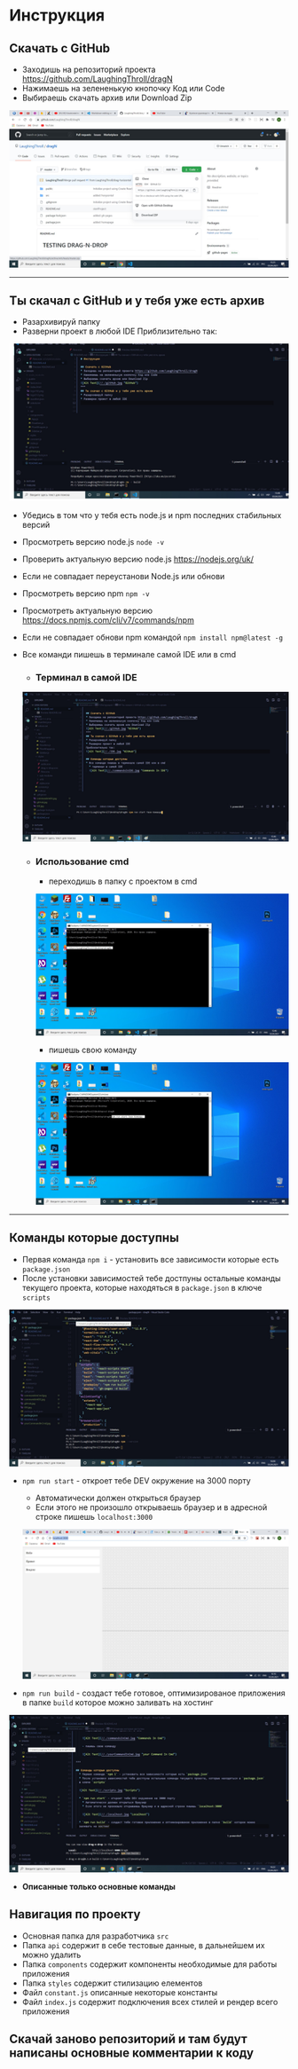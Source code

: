 # Инструкция 

## Скачать с GitHub
* Заходишь на репозиторий проекта https://github.com/LaughingThroll/dragN
* Нажимаешь на зелененькую кнопочку Код или Code
* Выбираешь скачать архив или Download Zip

![GitHub](https://github.com/LaughingThroll/dragN/blob/master/readmeImages/gitHub.jpg)

***

## Ты скачал с GitHub и у тебя уже есть архив 
* Разархивируй папку 
* Разверни проект в любой IDE
Приблизительно так:

![IDE](https://github.com/LaughingThroll/dragN/blob/master/readmeImages/IDE.jpg)

* Убедись в том что у тебя есть node.js и npm последних стабильных версий
* Просмотреть версию node.js  `node -v`
* Проверить актуальную версию node.js https://nodejs.org/uk/
* Если не совпадает переустанови Node.js или обнови
* Просмотреть версию npm   `npm -v`
* Просмотреть актуальную версию https://docs.npmjs.com/cli/v7/commands/npm
* Если не совпадает обнови npm командой `npm install npm@latest -g`
* Все команди пишешь в терминале самой IDE или в cmd 
  - ### Терминал в самой IDE

  ![Commands In IDE](https://github.com/LaughingThroll/dragN/blob/master/readmeImages/commandsInIDE.jpg)
  
  - ### Использование cmd
    - переходишь в папку с проектом в cmd

    ![Commands In Cmd](https://github.com/LaughingThroll/dragN/blob/master/readmeImages/commandsInCmd.jpg)
  
    - пишешь свою команду 
  
    ![your Command In Cmd](https://github.com/LaughingThroll/dragN/blob/master/readmeImages/yourCommandInCmd.jpg)

***

## Команды которые доступны 
  * Первая команда `npm i` - установить все зависимости которые есть `package.json`
  * После установки зависимостей тебе достпуны остальные команды текущего проекта, которые находяться в `package.json` в ключе `scripts`   

  ![Scripts](https://github.com/LaughingThroll/dragN/blob/master/readmeImages/scripts.jpg)

  * `npm run start` - откроет тебе DEV окружение на 3000 порту
    * Автоматически должен открыться браузер
    * Если этого не произошло открываешь браузер и в адресной строке пишешь `localhost:3000`

    ![Localhost](https://github.com/LaughingThroll/dragN/blob/master/readmeImages/localhost.jpg)

  * `npm run build` - создаст тебе готовое, оптимизированое приложения в папке `build` которое можно заливать на хостинг

  ![Build](https://github.com/LaughingThroll/dragN/blob/master/readmeImages/build.jpg)

  * __Описанные только основные команды__ 

## Навигация по проекту

* Основная папка для разработчика `src`
* Папка `api` содержит в себе тестовые данные, в дальнейшем их можно удалить
* Папка `components` содержит компоненты необходимые для работы приложения
* Папка `styles` содержит стилизацию елементов
* Файл `constant.js` описанные некоторые константы
* Файл `index.js` содержит подключения всех стилей и рендер всего приложения 
## Скачай заново репозиторий и там будут написаны основные комментарии к коду 







